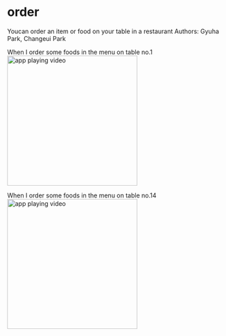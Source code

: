 # order
Youcan order an item or food on your table in a restaurant
Authors: Gyuha Park, Changeui Park

When I order some foods in the menu on table no.1
<img alt="app playing video" src="https://github.com/QuePark/order/image/order_table_1.gif?raw=true" width="300px"/>

When I order some foods in the menu on table no.14
<img alt="app playing video" src="https://github.com/QuePark/order/image/order_table_14.gif?raw=true" width="300px"/>